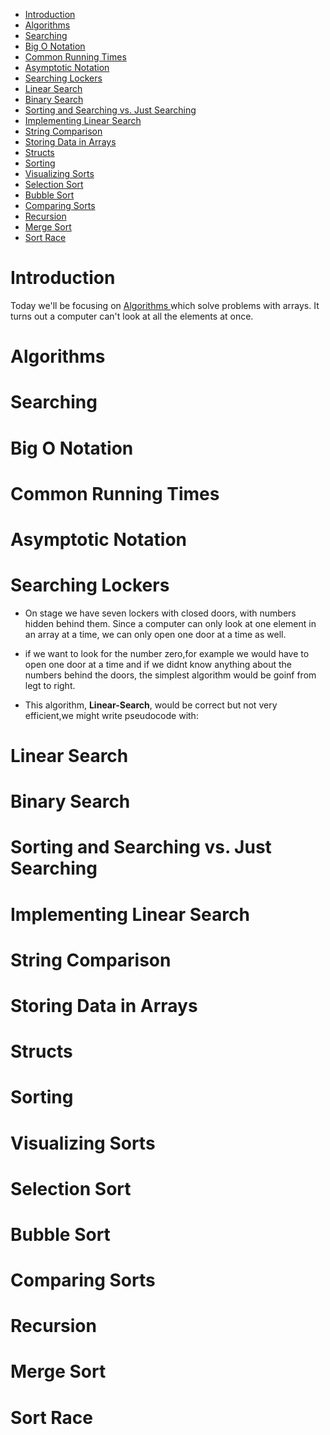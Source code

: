 - [Introduction](#introduction)
- [Algorithms](#algorithms)
- [Searching](#searching)
- [Big O Notation](#big-o-notation)
- [Common Running Times](#common-running-times)
- [Asymptotic Notation](#asymptotic-notation)
- [Searching Lockers](#searching-lockers)
- [Linear Search](#linear-search)
- [Binary Search](#binary-search)
- [Sorting and Searching vs. Just Searching](#sorting-and-searching-vs-just-searching)
- [Implementing Linear Search](#implementing-linear-search)
- [String Comparison](#string-comparison)
- [Storing Data in Arrays](#storing-data-in-arrays)
- [Structs](#structs)
- [Sorting](#sorting)
- [Visualizing Sorts](#visualizing-sorts)
- [Selection Sort](#selection-sort)
- [Bubble Sort](#bubble-sort)
- [Comparing Sorts](#comparing-sorts)
- [Recursion](#recursion)
- [Merge Sort](#merge-sort)
- [Sort Race](#sort-race)

# Introduction

Today we'll be focusing on [ Algorithms ](#Algorithms) which solve problems with arrays. It turns out a computer can't look at all the elements at once.

# Algorithms

# Searching

# Big O Notation

# Common Running Times

# Asymptotic Notation

# Searching Lockers

- On stage we have seven lockers with closed doors, with numbers hidden behind them. Since a computer can only look at one element in an array at a time, we can only open one door at a time as well.

- if we want to look for the number zero,for example we would have to open one door at a time and if we didnt know anything about the numbers behind the doors, the simplest algorithm would be goinf from legt to right.

- This algorithm, **Linear-Search**, would be correct but not very efficient,we might write pseudocode with:

# Linear Search

# Binary Search

# Sorting and Searching vs. Just Searching

# Implementing Linear Search

# String Comparison

# Storing Data in Arrays

# Structs

# Sorting

# Visualizing Sorts

# Selection Sort

# Bubble Sort

# Comparing Sorts

# Recursion

# Merge Sort

# Sort Race
